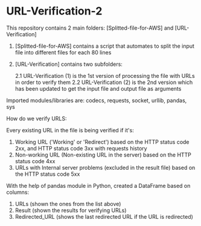 # URL-Verification-2

This repository contains 2 main folders: [Splitted-file-for-AWS] and [URL-Verification]

1. [Splitted-file-for-AWS] contains a script that automates to split the input file into different files for each 80 lines
2. [URL-Verification] contains two subfolders:

    2.1 URL-Verification (1) is the 1st version of processing the file with URLs in order to verify them
    2.2 URL-Verification (2) is the 2nd version which has been updated to get the input file and output file as arguments

Imported modules/libraries are:
codecs, requests, socket, urllib, pandas, sys

How do we verify URLS:

Every existing URL in the file is being verified if it's:
  1. Working URL ('Working' or 'Redirect') based on the HTTP status code 2xx, and HTTP status code 3xx with requests history
  2. Non-working URL (Non-existing URL in the server) based on the HTTP status code 4xx
  3. URLs with Internal server problems (excluded in the result file) based on the HTTP status code 5xx

With the help of pandas module in Python, created a DataFrame based on columns:
  1. URLs (shown the ones from the list above)
  2. Result (shown the results for verifying URLs)
  3. Redirected_URL (shows the last redirected URL if the URL is redirected)
